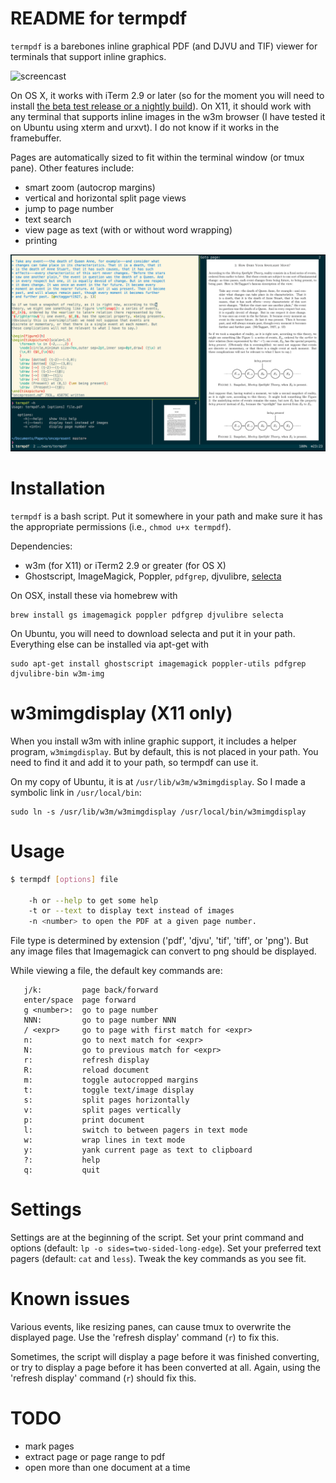 README for termpdf
==================

`termpdf` is a barebones inline graphical PDF (and DJVU and TIF) viewer for
terminals that support inline graphics.

![screencast](screencast.gif)

On OS X, it works with iTerm 2.9 or later (so for the moment you will need to
install [the beta test release or a nightly build]). On X11, it should work
with any terminal that supports inline images in the w3m browser (I have
tested it on Ubuntu using xterm and urxvt). I do not know if it works in the
framebuffer.

Pages are automatically sized to fit within the terminal window (or tmux
pane). Other features include:

-   smart zoom (autocrop margins)
-   vertical and horizontal split page views
-   jump to page number
-   text search
-   view page as text (with or without word wrapping)
-   printing

![screenshot]

Installation
============

`termpdf` is a bash script. Put it somewhere in your path and make sure it has
the appropriate permissions (i.e., `chmod u+x termpdf`).

Dependencies:

-   w3m (for X11) or iTerm2 2.9 or greater (for OS X)
-   Ghostscript, ImageMagick, Poppler, `pdfgrep`, djvulibre,
    [selecta](https://github.com/garybernhardt/selecta)

On OSX, install these via homebrew with

    brew install gs imagemagick poppler pdfgrep djvulibre selecta

On Ubuntu, you will need to download selecta and put it in your path.
Everything else can be installed via apt-get with

    sudo apt-get install ghostscript imagemagick poppler-utils pdfgrep
    djvulibre-bin w3m-img


w3mimgdisplay (X11 only)
========================

When you install w3m with inline graphic support, it includes a helper
program, `w3mimgdisplay`. But by default, this is not placed in your path. You
need to find it and add it to your path, so termpdf can use it.

On my copy of Ubuntu, it is at `/usr/lib/w3m/w3mimgdisplay`. So I made a
symbolic link in `/usr/local/bin`:

    sudo ln -s /usr/lib/w3m/w3mimgdisplay /usr/local/bin/w3mimgdisplay


Usage
=====

```.bash
$ termpdf [options] file

    -h or --help to get some help
    -t or --text to display text instead of images
    -n <number> to open the PDF at a given page number.
```

File type is determined by extension ('pdf', 'djvu', 'tif', 'tiff', or 'png').
But any image files that Imagemagick can convert to png should be displayed.

While viewing a file, the default key commands are:

       j/k:         page back/forward
       enter/space  page forward
       g <number>:  go to page number
       NNN:         go to page number NNN
       / <expr>     go to page with first match for <expr>
       n:           go to next match for <expr>
       N:           go to previous match for <expr>
       r:           refresh display
       R:           reload document
       m:           toggle autocropped margins
       t:           toggle text/image display
       s:           split pages horizontally
       v:           split pages vertically
       p:           print document
       l:           switch to between pagers in text mode
       w:           wrap lines in text mode
       y:           yank current page as text to clipboard
       ?:           help
       q:           quit

# Settings

Settings are at the beginning of the script. Set your print command
and options (default: `lp -o sides=two-sided-long-edge`). Set your
preferred text pagers (default: `cat` and `less`). Tweak the key commands
as you see fit.

# Known issues

Various events, like resizing panes, can cause tmux to overwrite the
displayed page. Use the 'refresh display' command (`r`) to fix this.

Sometimes, the script will display a page before it was finished
converting, or try to display a page before it has been converted at all.
Again, using the 'refresh display' command (`r`) should fix this.

# TODO

-   mark pages
-   extract page or page range to pdf
-   open more than one document at a time

  [the beta test release or a nightly build]: https://iterm2.com/downloads.html
  [Poppler]: http://poppler.freedesktop.org/
  [screenshot]: termpdf_screenshot.png
